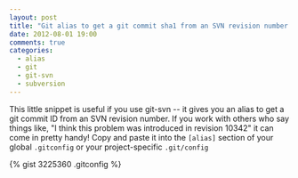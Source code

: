 ```yaml
---
layout: post
title: "Git alias to get a git commit sha1 from an SVN revision number in git-svn"
date: 2012-08-01 19:00
comments: true
categories:
  - alias
  - git
  - git-svn
  - subversion
---
```


This little snippet is useful if you use git-svn -- it gives you an alias to get
a git commit ID from an SVN revision number. If you work with others who say
things like, "I think this problem was introduced in revision 10342" it can come
in pretty handy! Copy and paste it into the `[alias]` section of your global
`.gitconfig` or your project-specific `.git/config`

{% gist 3225360 .gitconfig %}
